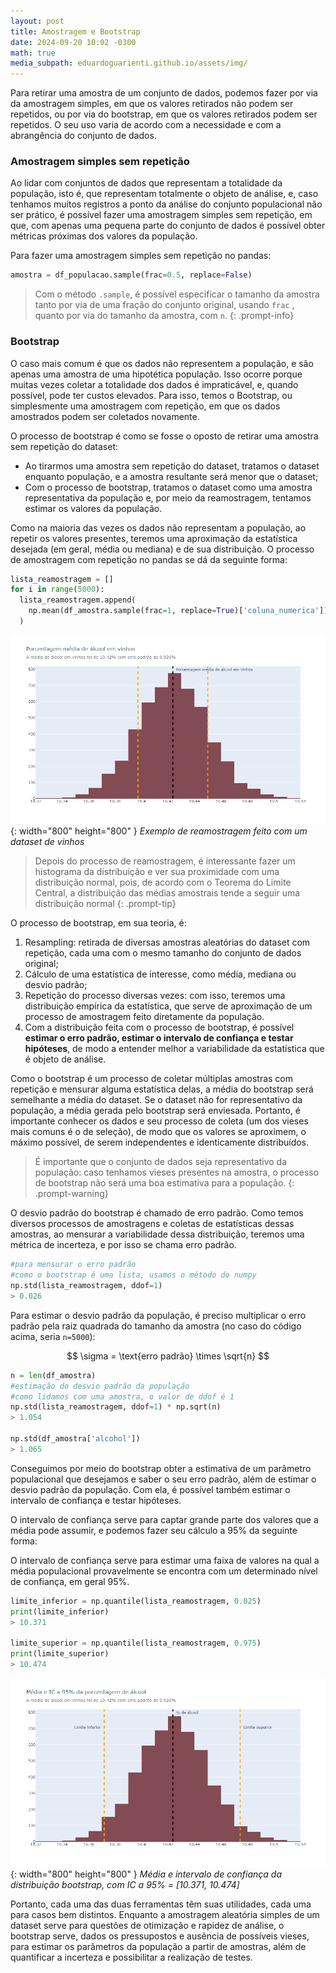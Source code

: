 ```yaml
---
layout: post
title: Amostragem e Bootstrap
date: 2024-09-20 10:02 -0300
math: true
media_subpath: eduardoguarienti.github.io/assets/img/
---
```


Para retirar uma amostra de um conjunto de dados, podemos fazer por via da amostragem simples, em que os valores retirados não podem ser repetidos, ou por via do bootstrap, em que os valores retirados podem ser repetidos. O seu uso varia de acordo com a necessidade e com a abrangência do conjunto de dados.

<h3> Amostragem simples sem repetição </h3>

Ao lidar com conjuntos de dados que representam a totalidade da população, isto é, que representam totalmente o objeto de análise, e, caso tenhamos muitos registros a ponto da análise do conjunto populacional não ser prático, é possível fazer uma amostragem simples sem repetição, em que, com apenas uma pequena parte do conjunto de dados é possível obter métricas próximas dos valores da população. 

Para fazer uma amostragem simples sem repetição no pandas:
```python
amostra = df_populacao.sample(frac=0.5, replace=False)
```
> Com o método `.sample`, é possível especificar o tamanho da amostra tanto por via de uma fração do conjunto original, usando `frac` , quanto por via do tamanho da amostra, com `n`.
{: .prompt-info}

<h3> Bootstrap </h3>

O caso mais comum é que os dados não representem a população, e são apenas uma amostra de uma hipotética população. Isso ocorre porque muitas vezes coletar a totalidade dos dados é impraticável, e, quando possível, pode ter custos elevados. Para isso, temos o Bootstrap, ou simplesmente uma amostragem com repetição, em que os dados amostrados podem ser coletados novamente.

O processo de bootstrap é como se fosse o oposto de retirar uma amostra sem repetição do dataset:
- Ao tirarmos uma amostra sem repetição do dataset, tratamos o dataset enquanto população, e a amostra resultante será menor que o dataset;
- Com o processo de bootstrap, tratamos o dataset como uma amostra representativa da população e, por meio da reamostragem, tentamos estimar os valores da população.

Como na maioria das vezes os dados não representam a população, ao repetir os valores presentes, teremos uma aproximação da estatística desejada (em geral, média ou mediana) e de sua distribuição. O processo de amostragem com repetição no pandas se dá da seguinte forma:

```python
lista_reamostragem = []
for i in range(5000):
  lista_reamostragem.append(
    np.mean(df_amostra.sample(frac=1, replace=True)['coluna_numerica'])
  )
```

![Desktop View](https://github.com/eduardoguarienti/posts_imgs/blob/main/post_graf1.png?raw=true){: width="800" height="800" }
_Exemplo de reamostragem feito com um dataset de vinhos_

> Depois do processo de reamostragem, é interessante fazer um histograma da distribuição e ver sua proximidade com uma distribuição normal, pois, de acordo com o Teorema do Limite Central, a distribuição das médias amostrais tende a seguir uma distribuição normal
{: .prompt-tip}

O processo de bootstrap, em sua teoria, é:
1. Resampling: retirada de diversas amostras aleatórias do dataset com repetição, cada uma com o mesmo tamanho do conjunto de dados original;
2. Cálculo de uma estatística de interesse, como média, mediana ou desvio padrão;
3. Repetição do processo diversas vezes: com isso, teremos uma distribuição empírica da estatística, que serve de aproximação de um processo de amostragem feito diretamente da população.
4. Com a distribuição feita com o processo de bootstrap, é possível **estimar o erro padrão, estimar o intervalo de confiança e testar hipóteses**, de modo a entender melhor a variabilidade da estatística que é objeto de análise.

Como o bootstrap é um processo de coletar múltiplas amostras com repetição e mensurar alguma estatística delas, a média do bootstrap será semelhante a média do dataset. Se o dataset não for representativo da população, a média gerada pelo bootstrap será enviesada. Portanto, é importante conhecer os dados e seu processo de coleta (um dos vieses mais comuns é o de seleção), de modo que os valores se aproximem, o máximo possível, de serem independentes e identicamente distribuídos.
   
> É importante que o conjunto de dados seja representativo da população: caso tenhamos vieses presentes na amostra, o processo de bootstrap não será uma boa estimativa para a população.
{: .prompt-warning}

O desvio padrão do bootstrap é chamado de erro padrão. Como temos diversos processos de amostragens e coletas de estatísticas dessas amostras, ao mensurar a variabilidade dessa distribuição, teremos uma métrica de incerteza, e por isso se chama erro padrão.

```python
#para mensurar o erro padrão
#como o bootstrap é uma lista, usamos o método do numpy
np.std(lista_reamostragem, ddof=1)
> 0.026
```

Para estimar o desvio padrão da população, é preciso multiplicar o erro padrão pela raiz quadrada do tamanho da amostra (no caso do código acima, seria `n=5000`):



$$
\sigma = \text{erro padrão} \times \sqrt{n}
$$

```python
n = len(df_amostra)
#estimação do desvio padrão da população
#como lidamos com uma amostra, o valor de ddof é 1
np.std(lista_reamostragem, ddof=1) * np.sqrt(n)
> 1.054

np.std(df_amostra['alcohol'])
> 1.065
```

Conseguimos por meio do bootstrap obter a estimativa de um parâmetro populacional que desejamos e saber o seu erro padrão, além de estimar o desvio padrão da população. Com ela, é possível também estimar o intervalo de confiança e testar hipóteses. 

O intervalo de confiança serve para captar grande parte dos valores que a média pode assumir, e podemos fazer seu cálculo a 95% da seguinte forma:

O intervalo de confiança serve para estimar uma faixa de valores na qual a média populacional provavelmente se encontra com um determinado nível de confiança, em geral 95%. 

```python
limite_inferior = np.quantile(lista_reamostragem, 0.025)
print(limite_inferior)
> 10.371

limite_superior = np.quantile(lista_reamostragem, 0.975)
print(limite_superior)
> 10.474
```

![Desktop View](https://github.com/eduardoguarienti/posts_imgs/blob/main/post_graf2.png?raw=true){: width="800" height="800" }
_Média e intervalo de confiança da distribuição bootstrap, com IC a 95% = [10.371, 10.474]_

Portanto, cada uma das duas ferramentas têm suas utilidades, cada uma para casos bem distintos. Enquanto a amostragem aleatória simples de um dataset serve para questões de otimização e rapidez de análise, o bootstrap serve, dados os pressupostos e ausência de possíveis vieses, para estimar os parâmetros da população a partir de amostras, além de quantificar a incerteza e possibilitar a realização de testes.




